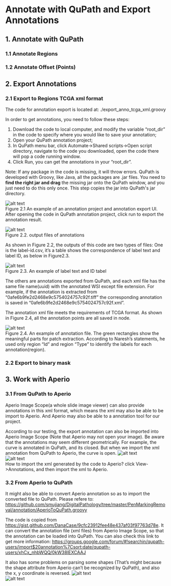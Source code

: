 # Annotate with QuPath and Export Annotations
## 1. Annotate with QuPath
### 1.1 Annotate Regions

### 1.2 Annotate Offset (Points)
 
## 2. Export Annotations
### 2.1 Export to Regions TCGA xml format
The code for annotation export is located at: ./export_anno_tcga_xml.groovy

In order to get annotations, you need to follow these steps:
1. Download the code to local computer, and modify the variable “root_dir” in the code to specify where you would like to save your annotation;
2. Open your QuPath annotation project;
3. In QuPath menu bar, click Automate->Shared scripts->Open script directory, navigate to the code you downloaded, open the code there will pop a code running window.
4. Click Run, you can get the annotations in your “root_dir”.

Note: If any package in the code is missing, it will throw errors. QuPath is developed with Groovy, like Java, all the packages are .jar files. You need to **find the right jar and drag** the missing jar onto the QuPath window, and you just need to do this only once. This step copies the jar into QuPath's jar directory. 

![alt text](./readme_imgs/fig2.1.png)  
Figure 2.1 An example of an annotation project and annotation export UI. After opening the code in QuPath annotation project, click run to export the annotation result.

![alt text](./readme_imgs/fig2.2.png)  
Figure 2.2. output files of annotations

As shown in Figure 2.2, the outputs of this code are two types of files: One is the label-id.csv, it’s a table shows the correspondence of label text and label ID, as below in Figure2.3.

![alt text](./readme_imgs/fig2.3.png)  
Figure 2.3.  An example of label text and ID tabel

The others are annotations exported from QuPath, and each xml file has the same file name(uuid) with the annotated WSI except file extension. For example, if the annotation is extracted from “0afe6b9fe2d2468e9c5754024757c92f.tiff” the corresponding annotation is saved in “0afe6b9fe2d2468e9c5754024757c92f.xml”.

The annotation xml file meets the requirements of TCGA format. As shown in Figure 2.4, all the annotation points are all saved in <vertices> node.

![alt text](./readme_imgs/fig2.4.png)  
Figure 2.4.  An example of annotation file. The green rectangles show the meaningful parts for patch extraction. According to Naresh’s statements, he used only region “Id” and region “Type”  to identify the labels for each annotation(region).

### 2.2  Export to binary mask

## 3. Work with Aperio
### 3.1 From QuPath to Aperio
Aperio Image Scope(a whole slide image viewer) can also provide annotations in this xml format, which means the xml may also be able to be import to Aperio. And Aperio may also be able to a annotation tool for our project.

According to our testing, the export annotation can also be imported into Aperio Image Scope (Note that Aperio may not open your image). Be aware that the annotations may seem different geometrically. For example, the curve is annotated in QuPath, and its closed. But when we import the xml annotation from QuPath to Aperio, the curve is open.
![alt text](./readme_imgs/fig3.1.png)  
![alt text](./readme_imgs/fig3.2.png)  
How to import the xml generated by the code to Aperio?
click View->Annotations, and then import the xml to Aperio.

### 3.2 From Aperio to QuPath
It might also be able to convert Aperio annotation so as to import the converted file to QuPath. Please refere to:
https://github.com/smujiang/DigitalPathology/tree/master/PenMarkingRemoval/annotation/AperioToQuPath.groovy

The code is copied from https://gist.github.com/DanaCase/9cfc23912fee48e437af03f97763d78e. It can convert the annotation file (xml files) from Aperio Image Scope, so that the annotation can be loaded into QuPath. You can also check this link to get more information: https://groups.google.com/forum/#!searchin/qupath-users/import$20annotation%7Csort:date/qupath-users/xhCx_nhbWQQ/0kW38lEXCAAJ

It also has some problems on parsing some shapes (That’s might because the shape attribute from Aperio can’t be recognized by QuPath), and also the x, y coordinate is reversed.
![alt text](./readme_imgs/fig3.3.png)  
![alt text](./readme_imgs/fig3.4.png) 
